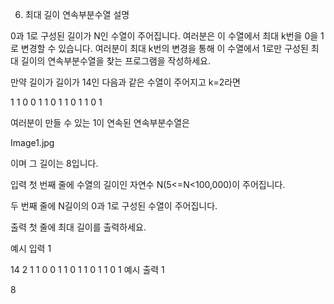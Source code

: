6. 최대 길이 연속부분수열
설명

0과 1로 구성된 길이가 N인 수열이 주어집니다. 여러분은 이 수열에서 최대 k번을 0을 1로 변경할 수 있습니다. 여러분이 최대 k번의 변경을 통해 이 수열에서 1로만 구성된 최대 길이의 연속부분수열을 찾는 프로그램을 작성하세요.

만약 길이가 길이가 14인 다음과 같은 수열이 주어지고 k=2라면

1 1 0 0 1 1 0 1 1 0 1 1 0 1

여러분이 만들 수 있는 1이 연속된 연속부분수열은

Image1.jpg

이며 그 길이는 8입니다.


입력
첫 번째 줄에 수열의 길이인 자연수 N(5<=N<100,000)이 주어집니다.

두 번째 줄에 N길이의 0과 1로 구성된 수열이 주어집니다.


출력
첫 줄에 최대 길이를 출력하세요.


예시 입력 1

14 2
1 1 0 0 1 1 0 1 1 0 1 1 0 1
예시 출력 1

8
